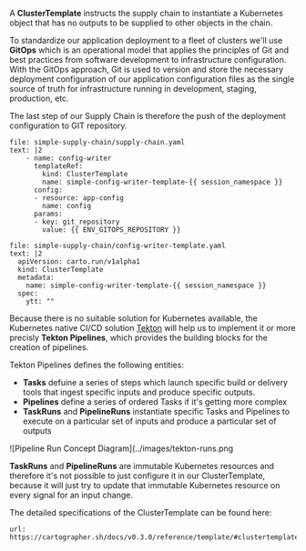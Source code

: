 A **ClusterTemplate** instructs the supply chain to instantiate a Kubernetes object that has no outputs to be supplied to other objects in the chain.

To standardize our application deployment to a fleet of clusters we'll use **GitOps** which is an operational model that applies the principles of Git and best practices from software development to infrastructure configuration. 
With the GitOps approach, Git is used to version and store the necessary deployment configuration of our application configuration files as the single source of truth for infrastructure running in development, staging, production, etc. 

The last step of our Supply Chain is therefore the push of the deployment configuration to GIT repository. 
```editor:append-lines-to-file
file: simple-supply-chain/supply-chain.yaml
text: |2
    - name: config-writer
      templateRef:
        kind: ClusterTemplate
        name: simple-config-writer-template-{{ session_namespace }}
      config:
      - resource: app-config
        name: config
      params:
      - key: git_repository
        value: {{ ENV_GITOPS_REPOSITORY }}
```

```editor:append-lines-to-file
file: simple-supply-chain/config-writer-template.yaml
text: |2
  apiVersion: carto.run/v1alpha1
  kind: ClusterTemplate
  metadata:
    name: simple-config-writer-template-{{ session_namespace }}
  spec:
    ytt: ""
```

Because there is no suitable solution for Kubernetes available, the Kubernetes native CI/CD solution [Tekton](https://tekton.dev) will help us to implement it or more precisly **Tekton Pipelines**, which provides the building blocks for the creation of pipelines. 

Tekton Pipelines defines the following entities:
- **Tasks** defuine a series of steps which launch specific build or delivery tools that ingest specific inputs and produce specific outputs.
- **Pipelines** define a series of ordered Tasks if it's getting more complex
- **TaskRuns** and **PipelineRuns** instantiate specific Tasks and Pipelines to execute on a particular set of inputs and produce a particular set of outputs

![Pipeline Run Concept Diagram](../images/tekton-runs.png

**TaskRuns** and **PipelineRuns** are immutable Kubernetes resources and therefore it's not possible to just configure it in our ClusterTemplate, because it will just try to update that immutable Kubernetes resource on every signal for an input change. 

The detailed specifications of the ClusterTemplate can be found here: 
```dashboard:open-url
url: https://cartographer.sh/docs/v0.3.0/reference/template/#clustertemplate
```
